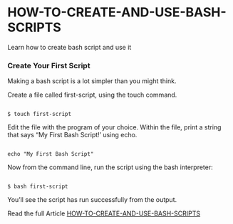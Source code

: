 # HOW-TO-CREATE-AND-USE-BASH-SCRIPTS
Learn how to create bash script and use it

### Create Your First Script
Making a bash script is a lot simpler than you might think.

Create a file called first-script, using the touch command.

```

$ touch first-script

```

Edit the file with the program of your choice. Within the file, print a string that says “My First Bash Script!’ using echo.

```

echo "My First Bash Script"

```

Now from the command line, run the script using the bash interpreter:

```

$ bash first-script

```
You’ll see the script has run successfully from the output.

Read the full Article <a href="https://sopu.live/how-to-create-and-use-bash-scripts/" target="_blank">HOW-TO-CREATE-AND-USE-BASH-SCRIPTS</a>

